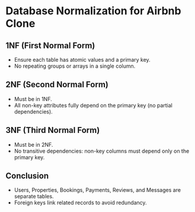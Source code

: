 # Database Normalization for Airbnb Clone

## 1NF (First Normal Form)
- Ensure each table has atomic values and a primary key.
- No repeating groups or arrays in a single column.

## 2NF (Second Normal Form)
- Must be in 1NF.
- All non-key attributes fully depend on the primary key (no partial dependencies).

## 3NF (Third Normal Form)
- Must be in 2NF.
- No transitive dependencies: non-key columns must depend only on the primary key.

## Conclusion
- Users, Properties, Bookings, Payments, Reviews, and Messages are separate tables.
- Foreign keys link related records to avoid redundancy.
